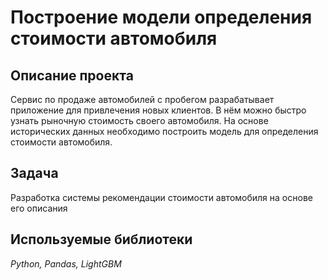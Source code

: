 # Построение модели определения стоимости автомобиля


## Описание проекта

Сервис по продаже автомобилей с пробегом  разрабатывает приложение для привлечения новых клиентов. В нём можно быстро узнать рыночную стоимость своего автомобиля. На основе исторических данных необходимо построить модель для определения стоимости автомобиля.

## Задача

Разработка системы рекомендации стоимости автомобиля на основе его описания

## Используемые библиотеки
*Python, Pandas, LightGBM*

